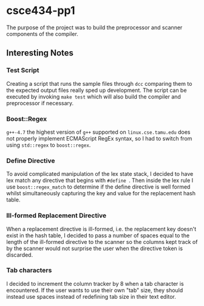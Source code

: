 # csce434-pp1

The purpose of the project was to build the preprocessor and scanner components
of the compiler.

## Interesting Notes

### Test Script
Creating a script that runs the sample files through
`dcc` comparing them to the expected output files really sped up development.
The script can be executed by invoking `make test` which will also build the
compiler and preprocessor if necessary.

### Boost::Regex
`g++-4.7` the highest version of `g++` supported on `linux.cse.tamu.edu` does
not properly implement ECMAScript RegEx syntax, so I had to switch from using
`std::regex` to `boost::regex`.

### Define Directive
To avoid complicated manipulation of the lex state stack, I decided to have lex
match any directive that begins with `#define `. Then inside the lex rule I use
`boost::regex_match` to determine if the define directive is well formed whilst
simultaneously capturing the key and value for the replacement hash table.

### Ill-formed Replacement Directive
When a replacement directive is ill-formed, i.e. the replacement key doesn't
exist in the hash table, I decided to pass a number of spaces equal to the
length of the ill-formed directive to the scanner so the columns kept track of
by the scanner would not surprise the user when the directive token is discarded.

### Tab characters
I decided to increment the column tracker by 8 when a tab character is
encountered. If the user wants to use their own "tab" size, they should instead
use spaces instead of redefining tab size in their text editor.
